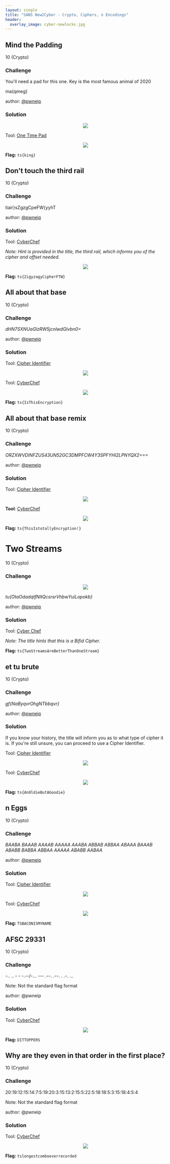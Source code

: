 ```yaml
---
layout: single
title: "SANS New2Cyber - Crypto, Ciphers, n Encodings"
header:
  overlay_image: cyber-newlocks.jpg
---
```


## Mind the Padding
10 (Crypto)

### Challenge

You'll need a pad for this one. Key is the most famous animal of 2020

ma{qmeg}

author: [@pwneip](https://twitter.com/pwnEIP)

### Solution

<p align="center"><img src="/images/pad1.png"></p>

Tool: [One Time Pad](http://rumkin.com/tools/cipher/otp.php)

<p align="center"><img src="/images/pad2.png"></p>

__Flag:__ ```ts{king}```

## Don't touch the third rail
10 (Crypto)

### Challenge

tiair}sZgzgCpeFW{yyhT

author: [@pwneip](https://twitter.com/pwnEIP)

### Solution

Tool: [CyberChef](https://gchq.github.io/CyberChef/#recipe=Rail_Fence_Cipher_Decode(3,0))

_Note: Hint is provided in the title, the third rail, which informs you of the cipher and offset needed._

<p align="center"><img src="/images/rail.png"></p>

__Flag:__ ```ts{ZigyzagyCipherFTW}```

## All about that base
10 (Crypto)

### Challenge

*dHN7SXNUaGlzRW5jcnlwdGlvbn0=*

author: [@pwneip](https://twitter.com/pwnEIP)

### Solution

Tool: [Cipher Identifier](https://www.dcode.fr/cipher-identifier)

<p align="center"><img src="/images/base1.png"></p>

Tool: [CyberChef](https://gchq.github.io/CyberChef/#recipe=From_Base64('A-Za-z0-9%2B/%3D',true))

<p align="center"><img src="/images/base2.png"></p>

__Flag:__ ```ts{IsThisEncryption}```

## All about that base remix
10 (Crypto)

### Challenge

*ORZXWVDINFZUS43UN52GC3DMPFCW4Y3SPFYHI2LPNYQX2===*

author: [@pwneip](https://twitter.com/pwnEIP)

### Solution

Tool: [Cipher Identifier](https://www.dcode.fr/cipher-identifier)

<p align="center"><img src="/images/baseremix1.png"></p>

**Tool**: [CyberChef](https://gchq.github.io/CyberChef/#recipe=From_Base32('A-Z2-7%3D',true))

<p align="center"><img src="/images/baseremix2.png"></p>

__Flag:__ ```ts{ThisIstotallyEncryption!}```

# Two Streams
10 (Crypto)

### Challenge

<p align="center"><img src="/images/streams.jpg"></p>

*tu{OtaOdadqtfNltQcsrsrVhbwYuiLopokb}*

author: [@pwneip](https://twitter.com/pwnEIP)

### Solution

Tool: [Cyber Chef](https://gchq.github.io/CyberChef/)

_Note: The title hints that this is a Bifid Cipher._

__Flag:__ ```ts{TwoStreamsAreBetterThanOneStream}```

## et tu brute
10 (Crypto)

### Challenge

*gf{NaByqvrOhgNTbbqvr}*

author: [@pwneip](https://twitter.com/pwnEIP)

### Solution

If you know your history, the title will inform you as to what type of cipher it is. If you're still unsure, you can proceed to use a Cipher Identifier.

Tool: [Cipher Identifier](https://www.dcode.fr/cipher-identifier)

<p align="center"><img src="/images/brutus1.png"></p>

Tool: [CyberChef](https://gchq.github.io/CyberChef/#recipe=ROT13(true,true,false,13))

<p align="center"><img src="/images/brutus2.png"></p>

__Flag:__ ```ts{AnOldieButAGoodie}```

## n Eggs
10 (Crypto)

### Challenge

*BAABA BAAAB AAAAB AAAAA AAABA ABBAB ABBAA ABAAA BAAAB ABABB BABBA ABBAA AAAAA ABABB AABAA*

author: [@pwneip](https://twitter.com/pwnEIP)

### Solution

Tool: [Cipher Identifier](https://www.dcode.fr/cipher-identifier)

<p align="center"><img src="/images/eggs1.png"></p>

Tool: [CyberChef](https://gchq.github.io/CyberChef/#recipe=Bacon_Cipher_Decode('Standard%20(I%3DJ%20and%20U%3DV)','0/1',false))

<p align="center"><img src="/images/eggs2.png"></p>

__Flag:__ ```TSBACONISMYNAME```

## AFSC 29331
10 (Crypto)

### Challenge

-.. .. - - -.--/-... --- .--. .--. . .-. ...

Note: Not the standard flag format

author: @pwneip

### Solution

Tool: [CyberChef](https://cyberchef.org/#recipe=From_Morse_Code('Space','Line%20feed'))

<p align="center"><img src="/images/afsc.png"></p>

__Flag:__ ```DITTOPPERS```

## Why are they even in that order in the first place?
10 (Crypto)

### Challenge

20:19:12:15:14:7:5:19:20:3:15:13:2:15:5:22:5:18:18:5:3:15:18:4:5:4

Note: Not the standard flag format

author: @pwneip

### Solution

Tool: [CyberChef](https://cyberchef.org/#recipe=A1Z26_Cipher_Decode('Colon'))

<p align="center"><img src="/images/order.png"></p>

__Flag:__ ```tslongestcomboeverrecorded```